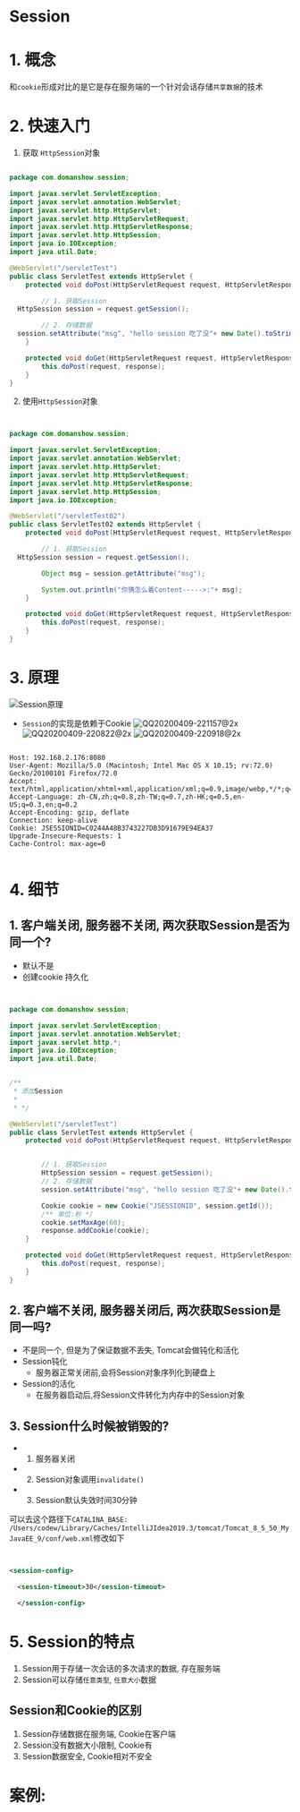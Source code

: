 # Session

# 1. 概念
和`cookie`形成对比的是它是存在服务端的一个针对会话存储`共享数据`的技术


# 2. 快速入门

1. 获取 `HttpSession`对象

```java

package com.domanshow.session;

import javax.servlet.ServletException;
import javax.servlet.annotation.WebServlet;
import javax.servlet.http.HttpServlet;
import javax.servlet.http.HttpServletRequest;
import javax.servlet.http.HttpServletResponse;
import javax.servlet.http.HttpSession;
import java.io.IOException;
import java.util.Date;

@WebServlet("/servletTest")
public class ServletTest extends HttpServlet {
    protected void doPost(HttpServletRequest request, HttpServletResponse response) throws ServletException, IOException {

        // 1. 获取Session
  HttpSession session = request.getSession();

        // 2. 存储数据
  session.setAttribute("msg", "hello session 吃了没"+ new Date().toString());
    }

    protected void doGet(HttpServletRequest request, HttpServletResponse response) throws ServletException, IOException {
        this.doPost(request, response);
    }
}

```


2. 使用`HttpSession`对象

```java


package com.domanshow.session;

import javax.servlet.ServletException;
import javax.servlet.annotation.WebServlet;
import javax.servlet.http.HttpServlet;
import javax.servlet.http.HttpServletRequest;
import javax.servlet.http.HttpServletResponse;
import javax.servlet.http.HttpSession;
import java.io.IOException;

@WebServlet("/servletTest02")
public class ServletTest02 extends HttpServlet {
    protected void doPost(HttpServletRequest request, HttpServletResponse response) throws ServletException, IOException {

        // 1. 获取Session
  HttpSession session = request.getSession();

        Object msg = session.getAttribute("msg");

        System.out.println("你猜怎么着Content----->:"+ msg);
    }

    protected void doGet(HttpServletRequest request, HttpServletResponse response) throws ServletException, IOException {
        this.doPost(request, response);
    }
}

```


# 3. 原理
![Session原理](images/Session%E5%8E%9F%E7%90%86.png)
- `Session`的实现是依赖于Cookie
![QQ20200409-221157@2x](images/QQ20200409-221157@2x.png)
![QQ20200409-220822@2x](images/QQ20200409-220822@2x.png)
![QQ20200409-220918@2x](images/QQ20200409-220918@2x.png)

```

Host: 192.168.2.176:8080
User-Agent: Mozilla/5.0 (Macintosh; Intel Mac OS X 10.15; rv:72.0) Gecko/20100101 Firefox/72.0
Accept: text/html,application/xhtml+xml,application/xml;q=0.9,image/webp,*/*;q=0.8
Accept-Language: zh-CN,zh;q=0.8,zh-TW;q=0.7,zh-HK;q=0.5,en-US;q=0.3,en;q=0.2
Accept-Encoding: gzip, deflate
Connection: keep-alive
Cookie: JSESSIONID=C0244A48B3743227DB3D91679E94EA37
Upgrade-Insecure-Requests: 1
Cache-Control: max-age=0


```

# 4. 细节



## 1. 客户端关闭, 服务器不关闭, 两次获取Session是否为同一个?

- 默认不是
- 创建cookie 持久化

```java


package com.domanshow.session;

import javax.servlet.ServletException;
import javax.servlet.annotation.WebServlet;
import javax.servlet.http.*;
import java.io.IOException;
import java.util.Date;


/**
 * 添加Session
 *
 * */

@WebServlet("/servletTest")
public class ServletTest extends HttpServlet {
    protected void doPost(HttpServletRequest request, HttpServletResponse response) throws ServletException, IOException {


        // 1. 获取Session
        HttpSession session = request.getSession();
        // 2. 存储数据
        session.setAttribute("msg", "hello session 吃了没"+ new Date().toString());

        Cookie cookie = new Cookie("JSESSIONID", session.getId());
        /** 单位:秒 */
        cookie.setMaxAge(60);
        response.addCookie(cookie);
    }

    protected void doGet(HttpServletRequest request, HttpServletResponse response) throws ServletException, IOException {
        this.doPost(request, response);
    }
}


```

## 2. 客户端不关闭, 服务器关闭后, 两次获取Session是同一吗?

- 不是同一个, 但是为了保证数据不丢失, Tomcat会做钝化和活化
- Session钝化
  - 服务器正常关闭前,会将Session对象序列化到硬盘上
- Session的活化
  - 在服务器启动后,将Session文件转化为内存中的Session对象


## 3. Session什么时候被销毁的?

- 1. 服务器关闭
- 2. Session对象调用`invalidate() `
- 3. Session默认失效时间30分钟

可以去这个路径下`CATALINA_BASE:         /Users/codew/Library/Caches/IntelliJIdea2019.3/tomcat/Tomcat_8_5_50_MyJavaEE_9/conf/web.xml`修改如下

```xml


<session-config>

  <session-timeout>30</session-timeout>

  </session-config>


```



# 5. Session的特点

1. Session用于存储一次会话的多次请求的数据, 存在服务端
2. Session可以存储`任意类型`, `任意大小`数据

## Session和Cookie的区别

1. Session存储数据在服务端,  Cookie在客户端
2. Session没有数据大小限制, Cookie有
3. Session数据安全, Cookie相对不安全



# 案例:



